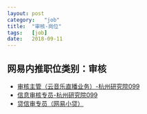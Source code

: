 ```yaml
---
layout:	post
category:	"job"
title:	"审核-岗位"
tags:	[job]
date:	2018-09-11
---
```

## 网易内推职位类别：审核
- [审核主管（云音乐直播业务）-杭州研究院099](http://bole.netease.com/position/h5/detail.do?id=13199&rcode=D1O21582aT)
- [信息审核专员-杭州研究院099](http://bole.netease.com/position/h5/detail.do?id=1242&rcode=D1O21582aT)
- [贷信审专员（网易小贷）](http://bole.netease.com/position/h5/detail.do?id=955&rcode=D1O21582aT)
